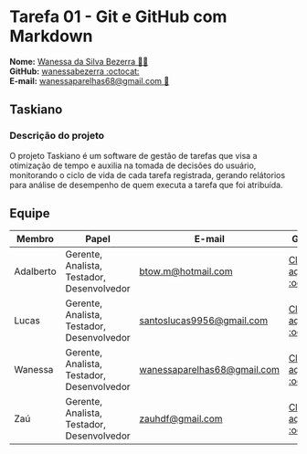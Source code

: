 # Tarefa 01 - Git e GitHub com Markdown

**Nome:** [Wanessa da Silva Bezerra :woman_technologist:](http://lattes.cnpq.br/4286250622494169)  
**GitHub:** [wanessabezerra :octocat:](https://github.com/wanessabezerra)  
**E-mail:** [wanessaparelhas68@gmail.com :email:](http://wanessaparelhas68@gmail.com)

## Taskiano

### Descrição do projeto

O projeto Taskiano é um software de gestão de tarefas que visa a otimização de tempo e auxilia na tomada de decisões do usuário, monitorando o ciclo de vida de cada tarefa registrada, gerando relátorios para análise de desempenho de quem executa a tarefa que foi atribuída.

## Equipe

| Membro    | Papel                                      | E-mail                      | GitHub                                            |
| --------- | ------------------------------------------ | --------------------------- | ------------------------------------------------- |
| Adalberto | Gerente, Analista, Testador, Desenvolvedor | btow.m@hotmail.com          |[Clique aqui :octocat:](https://github.com/batbeto)       |
| Lucas     | Gerente, Analista, Testador, Desenvolvedor | santoslucas9956@gmail.com   |[Clique aqui :octocat:](https://github.com/LucasSilva01)  |
| Wanessa   | Gerente, Analista, Testador, Desenvolvedor | wanessaparelhas68@gmail.com |[Clique aqui :octocat:](https://github.com/wanessabezerra)|
| Zaú       | Gerente, Analista, Testador, Desenvolvedor | zauhdf@gmail.com            |[Clique aqui :octocat:](https://github.com/ZauJulio)      |
